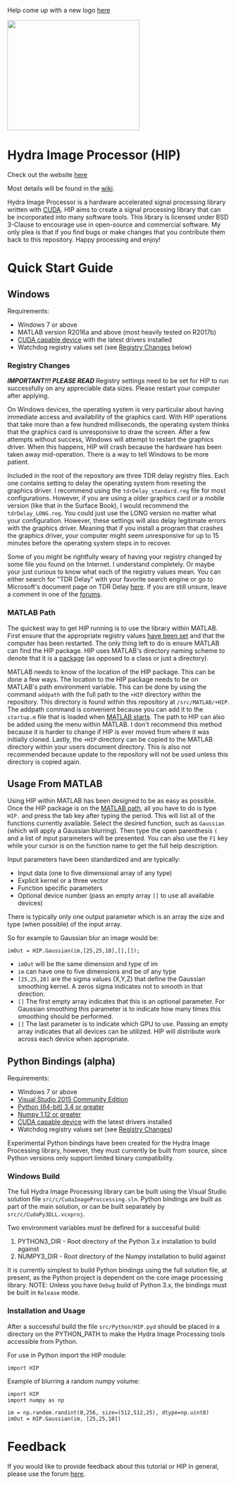 Help come up with a new logo [here](https://www.hydraimageprocessor.com/logo-contest)

<img src=logo.png  width="300px" height="250px"/>

Hydra Image Processor (HIP)
===
Check out the website [here](https://www.hydraimageprocessor.com)

Most details will be found in the [wiki](https://github.com/ericwait/hydra-image-processor/wiki).

Hydra Image Processor is a hardware accelerated signal processing library written with [CUDA](https://developer.nvidia.com/cuda-zone). HIP aims to create a signal processing library that can be incorporated into many software tools. This library is licensed under BSD 3-Clause to encourage use in open-source and commercial software. My only plea is that if you find bugs or make changes that you contribute them back to this repository. Happy processing and enjoy!

# Quick Start Guide
## Windows
Requirements:
* Windows 7 or above
* MATLAB version R2016a and above (most heavily tested on R2017b)
* [CUDA capable device](https://developer.nvidia.com/cuda-gpus) with the latest drivers installed
* Watchdog registry values set (see [Registry Changes](#registry-changes) below)

### Registry Changes
_**IMPORTANT!!! PLEASE READ**_ Registry settings need to be set for HIP to run successfully on any appreciable data sizes. Please restart your computer after applying.

On Windows devices, the operating system is very particular about having immediate access and availability of the graphics card. With HIP operations that take more than a few hundred milliseconds, the operating system thinks that the graphics card is unresponsive to draw the screen. After a few attempts without success, Windows will attempt to restart the graphics driver. When this happens, HIP will crash because the hardware has been taken away mid-operation. There is a way to tell Windows to be more patient.

Included in the root of the repository are three TDR delay registry files. Each one contains setting to delay the operating system from reseting the graphics driver. I recommend using the ```tdrDelay_standard.reg``` file for most configurations. However, if you are using a older graphics card or a mobile version (like that in the Surface Book), I would recommend the ```tdrDelay_LONG.reg```. You could just use the LONG version no matter what your configuration. However, these settings will also delay legitimate errors with the graphics driver. Meaning that if you install a program that crashes the graphics driver, your computer might seem unresponsive for up to 15 minutes before the operating system steps in to recover.

Some of you might be rightfully weary of having your registry changed by some file you found on the Internet. I understand completely. Or maybe your just curious to know what each of the registry values mean. You can either search for "TDR Delay" with your favorite search engine or go to Microsoft's document page on TDR Delay [here](https://docs.microsoft.com/en-us/windows-hardware/drivers/display/tdr-registry-keys). If you are still unsure, leave a comment in one of the [forums](https://www.hydraimageprocessor.com/forum).

### MATLAB Path
The quickest way to get HIP running is to use the library within MATLAB. First ensure that the appropriate registry values [have been set](#registry-changes) and that the computer has been restarted. The only thing left to do is ensure MATLAB can find the HIP package. HIP uses MATLAB's directory naming scheme to denote that it is a [package](https://www.mathworks.com/help/matlab/matlab_oop/scoping-classes-with-packages.html) (as opposed to a class or just a directory).

MATLAB needs to know of the location of the HIP package. This can be done a few ways. The location to the HIP package needs to be on MATLAB's path environment variable. This can be done by using the command ```addpath``` with the full path to the ```+HIP``` directory within the repository. This directory is found within this repository at ```/src/MATLAB/+HIP```. The addpath command is convenient because you can add it to the ```startup.m``` file that is loaded when [MATLAB starts](https://www.mathworks.com/help/matlab/ref/startup.html). The path to HIP can also be added using the menu within MATLAB. I don't recommend this method because it is harder to change if HIP is ever moved from where it was initially cloned. Lastly, the ```+HIP``` directory can be copied to the MATLAB directory within your users document directory. This is also not recommended because update to the repository will not be used unless this directory is copied again.

## Usage From MATLAB
Using HIP within MATLAB has been designed to be as easy as possible. Once the HIP package is on the [MATLAB path](#matlab-path), all you have to do is type ```HIP.``` and press the tab key after typing the period. This will list all of the functions currently available. Select the desired function, such as ```Gaussian``` (which will apply a Gaussian blurring). Then type the open parenthesis ```(``` and a list of input parameters will be presented. You can also use the ```F1``` key while your cursor is on the function name to get the full help description. 

Input parameters have been standardized and are typically:
* Input data (one to five dimensional array of any type)
* Explicit kernel or a three vector
* Function specific parameters
* Optional device number (pass an empty array ```[]``` to use all available devices)

There is typically only one output parameter which is an array the size and type (when possible) of the input array.

So for example to Gaussian blur an image would be:
```
imOut = HIP.Gaussian(im,[25,25,10],[],[]);
```

* ```imOut``` will be the same dimension and type of im
* ```im``` can have one to five dimensions and be of any type
* ```[25,25,20]``` are the sigma values (X,Y,Z) that define the Gaussian smoothing kernel. A zeros sigma indicates not to smooth in that direction.
* ```[]``` The first empty array indicates that this is an optional parameter. For Gaussian smoothing this parameter is to indicate how many times this smoothing should be performed.
* ```[]``` The last parameter is to indicate which GPU to use. Passing an empty array indicates that all devices can be utilized. HIP will distribute work across each device when appropriate.

## Python Bindings (alpha)
Requirements:
* Windows 7 or above
* [Visual Studio 2015 Community Edition](https://visualstudio.microsoft.com/vs/older-downloads)
* [Python (64-bit) 3.4 or greater](https://www.python.org/downloads)
* [Numpy 1.12 or greater](http://www.numpy.org)
* [CUDA capable device](https://developer.nvidia.com/cuda-gpus) with the latest drivers installed
* Watchdog registry values set (see [Registry Changes](#registry-changes))

Experimental Python bindings have been created for the Hydra Image Processing library, however, they must currently be built from source, since Python versions only support limited binary compatibility.

### Windows Build
The full Hydra Image Processing library can be built using the Visual Studio solution file ```src/c/CudaImageProccessing.sln```. Python bindings are built as part of the main solution, or can be built separately by ```src/c/CudaPy3DLL.vcxproj```.

Two environment variables must be defined for a successful build:
  1. PYTHON3_DIR - Root directory of the Python 3.x installation to build against
  2. NUMPY3_DIR - Root directory of the Numpy installation to build against

It is currently simplest to build Python bindings using the full solution file, at present, as the Python project is dependent on the core image processing library. NOTE: Unless you have ```Debug``` build of Python 3.x, the bindings must be built in ```Release``` mode.

### Installation and Usage
After a successful build the file ```src/Python/HIP.pyd``` should be placed in a directory on the PYTHON_PATH to make the Hydra Image Processing tools accessible from Python.

For use in Python import the HIP module:

```
import HIP
```

Example of blurring a random numpy volume:

```
import HIP
import numpy as np

im = np.random.randint(0,256, size=(512,512,25), dtype=np.uint8)
imOut = HIP.Gaussian(im, [25,25,10])
```

# Feedback
If you would like to provide feedback about this tutorial or HIP in general, please use the forum [here](https://www.hydraimageprocessor.com/forum).
